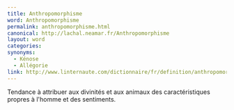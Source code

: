 ```yaml
---
title: Anthropomorphisme
word: Anthropomorphisme
permalink: anthropomorphisme.html
canonical: http://lachal.neamar.fr/Anthropomorphisme
layout: word
categories:
synonyms:
  - Kénose
  - Allégorie
link: http://www.linternaute.com/dictionnaire/fr/definition/anthropomorphisme/
---
```


Tendance à attribuer aux divinités et aux animaux des caractéristiques propres à l'homme et des sentiments.

